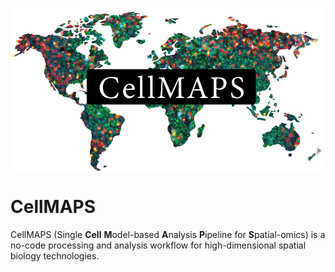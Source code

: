 <img src="CellMAPS_LOGO.jpg" align="center" alt="" width="800"/> <br/>
# CellMAPS <br/>
CellMAPS (Single **Cell** **M**odel-based **A**nalysis **P**ipeline for **S**patial-omics) is a no-code processing and analysis workflow for high-dimensional spatial biology technologies.
